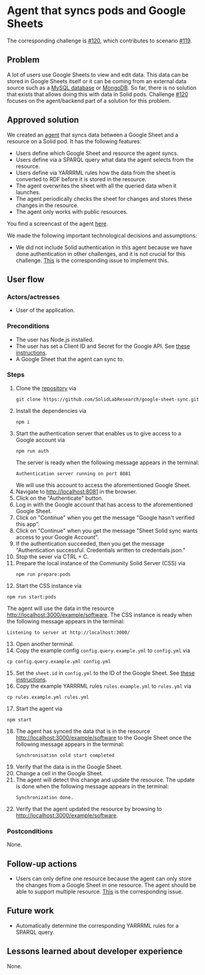 <!--
Fill in the WebIDs of the people below.
Leave this in comments!
It's possible to have multiple people per role.

Challenge/scenario creator:
  - https://pieterheyvaert.com/#me
Solution creator:
  - https://pieterheyvaert.com/#me
Report writer:
  - https://pieterheyvaert.com/#me
-->

# Agent that syncs pods and Google Sheets

The corresponding challenge is [#120](https://github.com/SolidLabResearch/Challenges/issues/120),
which contributes to scenario [#119](https://github.com/SolidLabResearch/Challenges/issues/119).

## Problem
<!--
You can reuse the pitch of the challenge, but check if you need to make changes.
For example, it might happen that the approved solution does more than what the original pitch requested.
-->

A lot of users use Google Sheets to view and edit data. 
This data can be stored in Google Sheets itself or 
it can be coming from an external data source such as a 
[MySQL database](https://coefficient.io/how-to-connect-mysql-database-to-google-sheets) or 
[MongoDB](https://hightouch.com/integrations/google-sheets-source-to-mongodb). 
So far, there is no solution that exists that allows doing this with data in Solid pods. 
Challenge [#120](https://github.com/SolidLabResearch/Challenges/issues/120) 
focuses on the agent/backend part of a solution for this problem.

## Approved solution
<!--
Provide information about the approved solution:
names of tools/libraries created, repos, and so on.
-->

We created an [agent](https://github.com/SolidLabResearch/google-sheet-sync) that 
syncs data between a Google Sheet and a resource on a Solid pod.
It has the following features:

- Users define which Google Sheet and resource the agent syncs.
- Users define via a SPARQL query what data the agent selects from the resource.
- Users define via YARRRML rules how the data from the sheet is converted to RDF before it is stored in the resource.
- The agent overwrites the sheet with all the queried data when it launches.
- The agent periodically checks the sheet for changes and stores these changes in the resource.
- The agent only works with public resources.

You find a screencast of the agent [here](https://cloud.ilabt.imec.be/index.php/s/eFrEKF2YCkSx22j).

<!--
Provide a list of important technical decisions and assumptions.
-->
We made the following important technological decisions and assumptions:
- We did not include Solid authentication in this agent 
  because we have done authentication in other challenges, and 
  it is not crucial for this challenge.
  [This](https://github.com/SolidLabResearch/google-sheet-sync/issues/13) is the corresponding issue to implement this.

## User flow

<!--
Describe a concrete user flow with the approved solution.
Complete the following sections:
-->

### Actors/actresses

- User of the application.

### Preconditions

- The user has Node.js installed.
- The user has set a Client ID and Secret for the Google API.
  See [these instructions](https://github.com/SolidLabResearch/google-sheet-sync#google-sheet-api).
- A Google Sheet that the agent can sync to.

### Steps

1. Clone the [repository](https://github.com/SolidLabResearch/google-sheet-sync/) via 
   ```shell
   git clone https://github.com/SolidLabResearch/google-sheet-sync.git
   ```
2. Install the dependencies via
   ```shell
   npm i
   ```
3. Start the authentication server that enables us to give access to a Google account via
   ```shell
   npm run auth
   ```
   The server is ready when the following message appears in the terminal:
   ```
   Authentication server running on port 8081
   ```
   We will use this account to access the aforementioned Google Sheet.
4. Navigate to <http://localhost:8081> in the browser.
5. Click on the "Authenticate" button.
6. Log in with the Google account that has access to the aforementioned Google Sheet.
7. Click on "Continue" when you get the message "Google hasn't verified this app".
8. Click on "Continue" when you get the message "Sheet Solid sync wants access to your Google Account".
9. If the authentication succeeded, then you get the message "Authentication successful. Credentials written to credentials.json."
10. Stop the sever via CTRL + C.
11. Prepare the local instance of the Community Solid Server (CSS) via
    ```shell
    npm run prepare:pods
    ```
12. Start the CSS instance via 
   ```shell
   npm run start:pods
   ```
   The agent will use the data in the resource <http://localhost:3000/example/software>.
   The CSS instance is ready when the following message appears in the terminal:
   ```
   Listening to server at http://localhost:3000/
   ```
13. Open another terminal.
14. Copy the example config `config.query.example.yml` to `config.yml` via
   ```shell
   cp config.query.example.yml config.yml
   ```
15. Set the `sheet.id` in `config.yml` to the ID of the Google Sheet.
    See [these instructions](https://github.com/SolidLabResearch/google-sheet-sync/tree/main#id-string).
16. Copy the example YARRRML rules `rules.example.yml` to `rules.yml` via
   ```shell
   cp rules.example.yml rules.yml
   ```
17. Start the agent via 
   ```shell
   npm start
   ```
18. The agent has synced the data that is in the resource <http://localhost:3000/example/software> to
    the Google Sheet once the following message appears in the terminal:
    ```
    Synchronisation cold start completed
    ```
19. Verify that the data is in the Google Sheet.
20. Change a cell in the Google Sheet.
21. The agent will detect this change and update the resource.
    The update is done when the following message appears in the terminal:
    ```
    Synchronization done.
    ```
22. Verify that the agent updated the resource by browsing to <http://localhost:3000/example/software>.

### Postconditions

None.

## Follow-up actions
<!--
List all concrete follow-up actions that someone has to do.
For example, adding helper code from the solution to Comunica.
-->

- Users can only define one resource
  because the agent can only store the changes from a Google Sheet in one resource.
  The agent should be able to support multiple resource.
  [This](https://github.com/SolidLabResearch/google-sheet-sync/issues/12) is the corresponding issue.

## Future work
<!--
List ideas for future work.
These ideas don't have to be concrete.
You can create a new challenge/scenario for each idea.
-->

- Automatically determine the corresponding YARRRML rules for a SPARQL query.

## Lessons learned about developer experience
<!--
List all lessons learned about your experience as a Solid developer:
issues you encountered, tasks that could be automated or could be made easier and so on.
-->

None.
